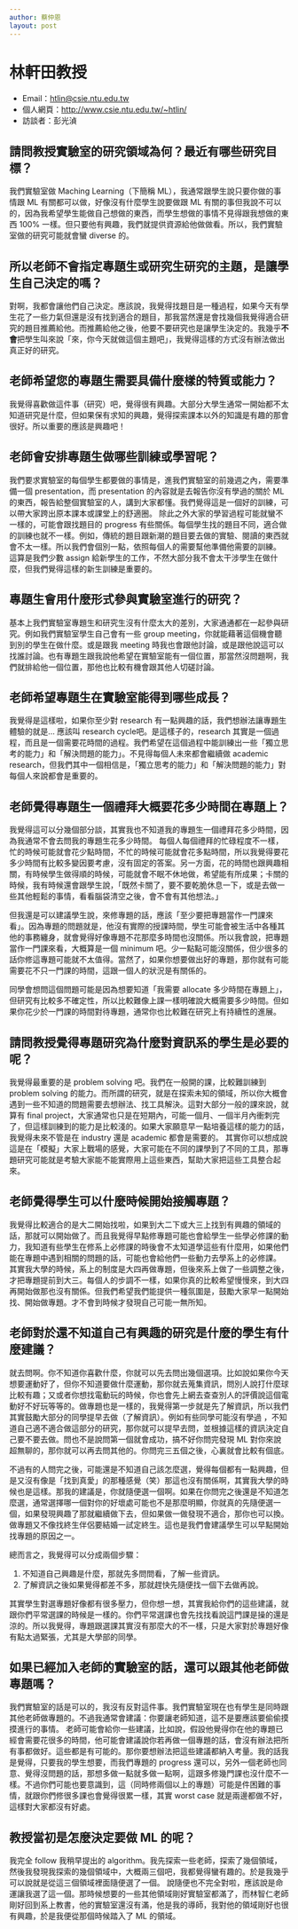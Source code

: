 ```yaml
---
author: 蔡仲恩
layout: post
---
```


#  林軒田教授

- Email：htlin@csie.ntu.edu.tw
- 個人網頁：<http://www.csie.ntu.edu.tw/~htlin/>
- 訪談者：彭光湞

## 請問教授實驗室的研究領域為何？最近有哪些研究目標？
我們實驗室做 Maching Learning（下簡稱 ML），我通常跟學生說只要你做的事情跟 ML 有關都可以做，好像沒有什麼學生說要做跟 ML 有關的事但我說不可以的，因為我希望學生能做自己想做的東西，而學生想做的事情不見得跟我想做的東西 100% 一樣。但只要他有興趣，我們就提供資源給他做做看。所以，我們實驗室做的研究可能就會蠻 diverse 的。

## 所以老師不會指定專題生或研究生研究的主題，是讓學生自己決定的嗎？

對啊，我都會讓他們自己決定。應該說，我覺得找題目是一種過程，如果今天有學生花了一些力氣但還是沒有找到適合的題目，那我當然還是會找幾個我覺得適合研究的題目推薦給他。而推薦給他之後，他要不要研究也是讓學生決定的。我幾乎**不會**把學生叫來說「來，你今天就做這個主題吧」，我覺得這樣的方式沒有辦法做出真正好的研究。

## 老師希望您的專題生需要具備什麼樣的特質或能力？

我覺得喜歡做這件事（研究）吧，覺得很有興趣。大部分大學生通常一開始都不太知道研究是什麼，但如果保有求知的興趣，覺得探索課本以外的知識是有趣的那會很好。所以重要的應該是興趣吧！

## 老師會安排專題生做哪些訓練或學習呢？
我們要求實驗室的每個學生都要做的事情是，進我們實驗室的前幾週之內，需要準備一個 presentation，而 presentation 的內容就是去報告你沒有學過的關於 ML 的東西，報告給整個實驗室的人，講到大家都懂。我們覺得這是一個好的訓練，可以帶大家跨出原本課本或課堂上的舒適圈。
除此之外大家的學習過程可能就蠻不一樣的，可能會跟找題目的 progress 有些關係。每個學生找的題目不同，適合做的訓練也就不一樣。例如，傳統的題目跟新潮的題目要去做的實驗、閱讀的東西就會不太一樣。所以我們會個別一點，依照每個人的需要幫他準備他需要的訓練。
這算是我們少數 assign 給新學生的工作，不然大部分我不會太干涉學生在做什麼，但我們覺得這樣的新生訓練是重要的。

## 專題生會用什麼形式參與實驗室進行的研究？
基本上我們實驗室專題生和研究生沒有什麼太大的差別，大家通通都在一起參與研究。例如我們實驗室學生自己會有一些 group meeting，你就能藉著這個機會聽到別的學生在做什麼。或是跟我 meeting 時我也會跟他討論，或是跟他說這可以找誰討論。也有專題生跟我說他希望在實驗室能有一個位置，那當然沒問題啊，我們就排給他一個位置，那他也比較有機會跟其他人切磋討論。

## 老師希望專題生在實驗室能得到哪些成長？
我覺得是這樣啦，如果你至少對 research 有一點興趣的話，我們想辦法讓專題生體驗的就是... 應該叫 research cycle吧。是這樣子的，research 其實是一個過程，而且是一個需要花時間的過程。我們希望在這個過程中能訓練出一些「獨立思考的能力」和「解決問題的能力」。不見得每個人未來都會繼續做 academic research，但我們其中一個相信是，「獨立思考的能力」和「解決問題的能力」對每個人來說都會是重要的。

## 老師覺得專題生一個禮拜大概要花多少時間在專題上？
我覺得這可以分幾個部分談，其實我也不知道我的專題生一個禮拜花多少時間，因為我通常不會去問我的專題生花多少時間。
每個人每個禮拜的忙碌程度不一樣，忙的時候可能就會花少點時間，不忙的時候可能就會花多點時間，所以我覺得要花多少時間有比較多變因要考慮，沒有固定的答案。另一方面，花的時間也跟興趣相關，有時候學生做得順的時候，可能就會不眠不休地做，希望能有所成果；卡關的時候，我有時候還會跟學生說，「既然卡關了，要不要乾脆休息一下，或是去做一些其他輕鬆的事情，看看腦袋清空之後，會不會有其他想法。」

但我還是可以建議學生說，來修專題的話，應該「至少要把專題當作一門課來看」。因為專題的問題就是，他沒有實際的授課時間，學生可能會被生活中各種其他的事務纏身，就會覺得好像專題不花那麼多時間也沒關係。所以我會說，把專題當作一門課來看，大概算是一個 minimum 吧。少一點點可能沒關係，但少很多的話你修這專題可能就不太值得。當然了，如果你想要做出好的專題，那你就有可能需要花不只一門課的時間，這跟一個人的狀況是有關係的。

同學會想問這個問題可能是因為想要知道「我需要 allocate 多少時間在專題上」，但研究有比較多不確定性，所以比較難像上課一樣明確說大概需要多少時間。但如果你花少於一門課的時間對待專題，通常你也比較難在研究上有持續性的進展。

## 請問教授覺得專題研究為什麼對資訊系的學生是必要的呢？
我覺得最重要的是 problem solving 吧。我們在一般開的課，比較難訓練到 problem solving 的能力。而所謂的研究，就是在探索未知的領域，所以你大概會遇到一些不知道的問題需要去想辦法、找工具解決。這對大部分一般的課來說，就算有 final project，大家通常也只是在短期內，可能一個月、一個半月內衝刺完了，但這樣訓練到的能力是比較淺的。如果大家願意早一點培養這樣的能力的話，我覺得未來不管是在 industry 還是 academic 都會是需要的。
其實你可以想成說這是在「模擬」大家上戰場的感覺，大家可能在不同的課學到了不同的工具，那專題研究可能就是考驗大家能不能實際用上這些東西，幫助大家把這些工具整合起來。

## 老師覺得學生可以什麼時候開始接觸專題？
我覺得比較適合的是大二開始找啦，如果到大二下或大三上找到有興趣的領域的話，那就可以開始做了。而且我覺得早點修專題可能也會給學生一些學必修課的動力，我知道有些學生在修系上必修課的時後會不太知道學這些有什麼用，如果他們能在專題中遇到相關的問題的話，可能也會給他們一些動力去學系上的必修課。
其實我大學的時候，系上的制度是大四再做專題，但後來系上做了一些調整之後，才把專題提前到大三。每個人的步調不一樣，如果你真的比較希望慢慢來，到大四再開始做那也沒有關係。但我們希望我們能提供一種氛圍是，鼓勵大家早一點開始找、開始做專題。才不會到時候才發現自己可能一無所知。

## 老師對於還不知道自己有興趣的研究是什麼的學生有什麼建議？
就去問啊。你不知道你喜歡什麼，你就可以先去問出幾個選項。比如說如果你今天想要運動好了，但你不知道要做什麼運動，那你就去蒐集資訊，問別人說打什麼球比較有趣；又或者你想找電動玩的時候，你也會先上網去查查別人的評價說這個電動好不好玩等等的。做專題也是一樣的，我覺得第一步就是先了解資訊，所以我們其實鼓勵大部分的同學提早去做（了解資訊）。例如有些同學可能沒有學過 ，不知道自己適不適合做這部分的研究，那你就可以提早去問，並根據這樣的資訊決定自己要不要去做。問也不是說問第一個就會成功，搞不好你問完發現 ML 對你來說超無聊的，那你就可以再去問其他的。你問完三五個之後，心裏就會比較有個底。

不過有的人問完之後，可能還是不知道自己該怎麼選，覺得每個都有一點興趣，但是又沒有像是「找到真愛」的那種感覺（笑）那這也沒有關係啊，其實我大學的時候也是這樣。那我的建議是，你就隨便選一個啊。如果在你問完之後還是不知道怎麼選，通常選擇哪一個對你的好壞處可能也不是那麼明顯，你就真的先隨便選一個，如果發現興趣了那就繼續做下去，但如果做一做發現不適合，那你也可以換。做專題又不像找終生伴侶要結婚一試定終生。這也是我們會建議學生可以早點開始找專題的原因之一。

總而言之，我覺得可以分成兩個步驟：
1. 不知道自己興趣是什麼，那就先多問問看，了解一些資訊。
2. 了解資訊之後如果覺得都差不多，那就趕快先隨便找一個下去做再說。

其實學生對選專題好像都有很多壓力，但你想一想，其實我給你們的這些建議，就跟你們平常選課的時候是一樣的。你們平常選課也會先找找看說這門課是操的還是涼的。所以我覺得，專題跟選課其實沒有那麼大的不一樣，只是大家對於專題好像有點太過緊張，尤其是大學部的同學。

## 如果已經加入老師的實驗室的話，還可以跟其他老師做專題嗎？
我們實驗室的話是可以的，我沒有反對這件事。我們實驗室現在也有學生是同時跟其他老師做專題的。不過我通常會建議：你要讓老師知道，這不是要應該要偷偷摸摸進行的事情。
老師可能會給你一些建議，比如說，假設他覺得你在他的專題已經會需要花很多的時間，他可能會建議說你若再做一個專題的話，會沒有辦法把所有事都做好。這些都是有可能的。那你要想辦法把這些建議都納入考量。我的話我是覺得，只要我的學生想要，而我們專題的 progress 還可以，另外一個老師也同意、覺得沒問題的話，那想多做一點就多做一點啊，這跟多修幾門課也沒什麼不一樣。不過你們可能也要意識到，這（同時修兩個以上的專題）可能是件困難的事情，就跟你們修很多課也會覺得很累一樣，其實 worst case 就是兩邊都做不好，這樣對大家都沒有好處。

## 教授當初是怎麼決定要做 ML 的呢？
我完全 follow 我稍早提出的 algorithm。我先探索一些老師，探索了幾個領域，然後我發現我探索的幾個領域中，大概兩三個吧，我都覺得蠻有趣的。於是我幾乎可以說就是從這三個領域裡面隨便選了一個。
說隨便也不完全對啦，應該說是命運讓我選了這一個。那時候想要的一些其他領域剛好實驗室都滿了，而林智仁老師剛好回到系上教書，他的實驗室還沒有滿，他是我的導師，我對他的領域剛好也很有興趣，於是我便從那個時候踏入了 ML 的領域。
